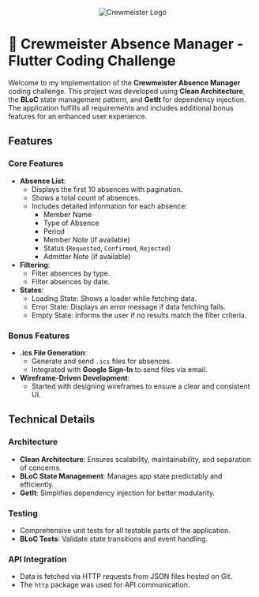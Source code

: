 <p align="center">
  <img src="https://crewmeister.com/images/logo_crewmeister_without_text.svg" alt="Crewmeister Logo" />
</p>

# 🚀 Crewmeister Absence Manager - Flutter Coding Challenge

Welcome to my implementation of the **Crewmeister Absence Manager** coding challenge. This project was developed using **Clean Architecture**, the **BLoC** state management pattern, and **GetIt** for dependency injection. The application fulfills all requirements and includes additional bonus features for an enhanced user experience.

## Features

### Core Features
- **Absence List**:
  - Displays the first 10 absences with pagination.
  - Shows a total count of absences.
  - Includes detailed information for each absence:
    - Member Name
    - Type of Absence
    - Period
    - Member Note (if available)
    - Status (`Requested`, `Confirmed`, `Rejected`)
    - Admitter Note (if available)
- **Filtering**:
  - Filter absences by type.
  - Filter absences by date.
- **States**:
  - Loading State: Shows a loader while fetching data.
  - Error State: Displays an error message if data fetching fails.
  - Empty State: Informs the user if no results match the filter criteria.

### Bonus Features
- **.ics File Generation**:
  - Generate and send `.ics` files for absences.
  - Integrated with **Google Sign-In** to send files via email.
- **Wireframe-Driven Development**:
  - Started with designing wireframes to ensure a clear and consistent UI.

## Technical Details

### Architecture
- **Clean Architecture**: Ensures scalability, maintainability, and separation of concerns.
- **BLoC State Management**: Manages app state predictably and efficiently.
- **GetIt**: Simplifies dependency injection for better modularity.

### Testing
- Comprehensive unit tests for all testable parts of the application.
- **BLoC Tests**: Validate state transitions and event handling.

### API Integration
- Data is fetched via HTTP requests from JSON files hosted on Git.
- The `http` package was used for API communication.
